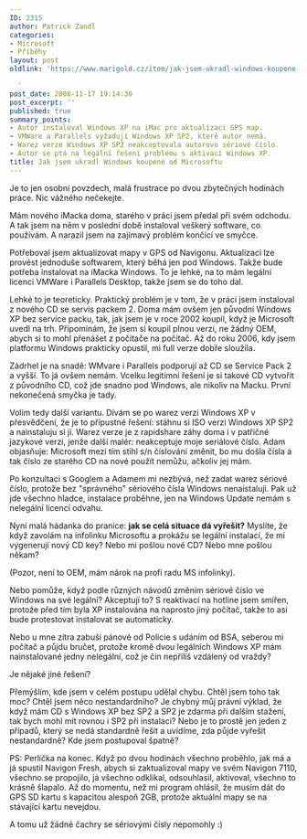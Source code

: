 ```yaml
---
ID: 2315
author: Patrick Zandl
categories:
- Microsoft
- Příběhy
layout: post
oldlink: 'https://www.marigold.cz/item/jak-jsem-ukradl-windows-koupene-od-microsoftu

  '
post_date: 2008-11-17 19:14:30
post_excerpt: ''
published: true
summary_points:
- Autor instaloval Windows XP na iMac pro aktualizaci GPS map.
- VMWare a Parallels vyžadují Windows XP SP2, které autor nemá.
- Warez verze Windows XP SP2 neakceptovala autorovo sériové číslo.
- Autor se ptá na legální řešení problému s aktivací Windows XP.
title: Jak jsem ukradl Windows koupené od Microsoftu
---
```


Je to jen osobní povzdech, malá frustrace po dvou zbytečných hodinách práce. Nic vážného nečekejte. 

Mám nového iMacka doma, starého v práci jsem předal při svém odchodu.  A tak jsem na něm v poslední době instaloval veškerý software, co používám. A narazil jsem na zajímavý problém končící ve smyčce. 

Potřeboval jsem aktualizovat mapy v GPS od Navigonu. Aktualizaci lze provést jednoduše softwarem, který běhá jen pod Windows. Takže bude potřeba instalovat na iMacka Windows. To je lehké, na to mám legální licenci VMWare i Parallels Desktop, takže jsem se do toho dal. 

Lehké to je teoreticky. Praktický problém je v tom, že v práci jsem instaloval z nového CD se servis packem 2. Doma mám ovšem jen původní Windows XP bez service packu, tak, jak jsem je v roce 2002 koupil, když je Microsoft uvedl na trh. Připomínám, že jsem si koupil plnou verzi, ne žádný OEM, abych si to mohl přenášet z počítače na počítač. Až do roku 2006, kdy jsem platformu Windows prakticky opustil, mi full verze dobře sloužila. 

Zádrhel je na snadě: WMvare i Parallels podporují až CD se Service Pack 2 a vyšší. To já ovšem nemám. Vcelku legitimní řešení je si takové CD vytvořit z původního CD, což jde snadno pod Windows, ale nikoliv na Macku. První nekonečená smyčka je tady. 

Volím tedy další variantu. Dívám se po warez verzi Windows XP v přesvědčení, že je to přípustné řešení: stáhnu si ISO verzi Windows XP SP2 a nainstaluju si ji. Warez verze je z rapidshare záhy doma i v patřičné jazykové verzi, jenže další malér: neakceptuje moje seriálové číslo. Adam objasňuje: Microsoft mezi tím stihl s/n číslování změnit, bo mu došla čísla a tak číslo ze starého CD na nové použít nemůžu, ačkoliv jej mám. 

Po konzultaci s Googlem a Adamem mi nezbývá, než zadat warez sériové číslo, protože bez "správného" sériového čísla Windows nenaistaluji. Pak už jde všechno hladce, instalace proběhne, jen na Windows Update nemám s nelegální licencí odvahu. 

Nyní malá hádanka do pranice: <strong>jak se celá situace dá vyřešit?</strong> Myslíte, že když zavolám na infolinku Microsoftu a prokážu se legální instalací, že mi vygenerují nový CD key? Nebo mi pošlou nové CD? Nebo mne pošlou někam? 

(Pozor, není to OEM, mám nárok na profi radu MS infolinky).

Nebo pomůže, když podle různých návodů změním sériové číslo ve Windows na své legální? Akceptují to? S reaktivací na hotline jsem smířen, protože před tím byla XP instalována na naprosto jiný počítač, takže to asi bude protestovat instalovat se automaticky. 

Nebo u mne zítra zabuší pánové od Policie s udáním od BSA, seberou mi počítač a půjdu bručet, protože kromě dvou legálních Windows XP mám nainstalované jedny nelegální, což je čin nepříliš vzdálený od vraždy?

Je nějaké jiné řešení?

Přemýšlím, kde jsem v celém postupu udělal chybu. Chtěl jsem toho tak moc? Chtěl jsem něco nestandardního? Je chybný můj právní výklad, že když mám CD s Windows XP bez SP2 a SP2 je zdarma při dalším stažení, tak bych mohl mít rovnou i SP2 při instalaci? Nebo je to prostě jen jeden z případů, který se nedá standardně řešit a uvidíme, zda půjde vyřešit nestandardně? Kde jsem postupoval špatně? 

PS: Perlička na konec. Když po dvou hodinách všechno proběhlo, jak má a já spustil Navigon Fresh, abych si zaktualizoval mapy ve svém Navigon 7110, všechno se propojilo, já všechno odklikal, odsouhlasil, aktivoval, všechno to krásně šlapalo. Až do momentu, než mi program ohlásil, že musím dát do GPS SD kartu s kapacitou alespoň 2GB, protože aktuální mapy se na stávající kartu nevejdou. 

A tomu už žádné čachry se sériovými čísly nepomohly :)